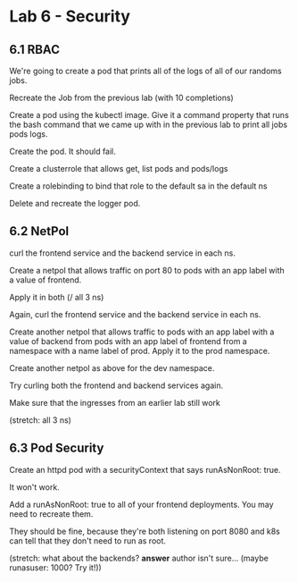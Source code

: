 # Lab 6 - Security
## 6.1 RBAC

We're going to create a pod that prints all of the logs of all of our randoms jobs.

Recreate the Job from the previous lab (with 10 completions)

Create a pod using the kubectl image. Give it a command property that runs the bash command that we came up with in the previous lab to print all jobs pods logs.

Create the pod. It should fail.

Create a clusterrole that allows  get, list pods and pods/logs

Create a rolebinding to bind that role to the default sa in the default ns

Delete and recreate the logger pod.

## 6.2 NetPol

curl the frontend service and the backend service in each ns.

Create a netpol that allows traffic on port 80 to pods with an app label with a value of frontend.

Apply it in both (/ all 3 ns)

Again, curl the frontend service and the backend service in each ns.

Create another netpol that allows traffic to pods with an app label with a value of backend from pods with an app label of frontend from a namespace with a name label of prod. Apply it to the prod namespace.

Create another netpol as above for the dev namespace.

Try curling both the frontend and backend services again.

Make sure that the ingresses from an earlier lab still work

(stretch: all 3 ns)

## 6.3 Pod Security

Create an httpd pod with a securityContext that says runAsNonRoot: true.

It won't work.

Add a runAsNonRoot: true to all of your frontend deployments. You may need to recreate them.

They should be fine, because they're both listening on port 8080 and k8s can tell that they don't need to run as root.

(stretch: what about the backends? **answer** author isn't sure... (maybe runasuser: 1000? Try it!))

